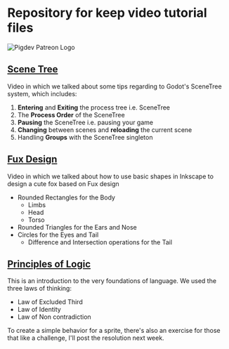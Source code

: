 # Repository for keep video tutorial files
![Pigdev Patreon Logo](https://i.imgur.com/K7a3KBE.png)

## [Scene Tree](https://www.youtube.com/watch?v=3SicNYW02eI)

Video in which we talked about some tips regarding to Godot's SceneTree system, which includes:

1. **Entering** and **Exiting** the process tree i.e. SceneTree
2. The **Process Order** of the SceneTree
3. **Pausing** the SceneTree i.e. pausing your game
4. **Changing** between scenes and **reloading** the current scene
5. Handling **Groups** with the SceneTree singleton

## [Fux Design](https://www.youtube.com/watch?v=3Auh_nUF_1E)

Video in which we talked about how to use basic shapes in Inkscape to design a cute fox based on Fux design

* Rounded Rectangles for the Body
  - Limbs
  - Head
  - Torso
* Rounded Triangles for the Ears and Nose
* Circles for the Eyes and Tail
  - Difference and Intersection operations for the Tail

## [Principles of Logic](https://www.youtube.com/watch?v=t-9Pnu0o_Xo)

This is an introduction to the very foundations of language. We used the three laws of thinking:

* Law of Excluded Third
* Law of Identity
* Law of Non contradiction

To create a simple behavior for a sprite, there's also an exercise for those that like a challenge, I'll post the resolution next week.
